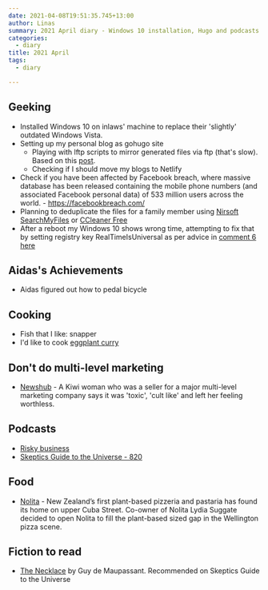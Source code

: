 ```yaml
---
date: 2021-04-08T19:51:35.745+13:00
author: Linas
summary: 2021 April diary - Windows 10 installation, Hugo and podcasts
categories:
  - diary
title: 2021 April
tags:
  - diary

---
```


## Geeking

* Installed Windows 10 on inlaws' machine to replace their 'slightly' outdated Windows Vista.
* Setting up my personal blog as gohugo site
  * Playing with lftp scripts to mirror generated files via ftp (that's slow). Based on this [post](https://www.linux.com/training-tutorials/using-lftp-synchronize-folders-ftp-account/).
  * Checking if I should move my blogs to Netlify
* Check if you have been affected by Facebook breach, where  massive database has been released containing the mobile phone numbers (and associated Facebook personal data) of 533 million users across the world. - https://facebookbreach.com/
* Planning to deduplicate the files for a family member using [Nirsoft SearchMyFiles](https://www.nirsoft.net/utils/search_my_files.html) or [CCleaner Free](https://www.ccleaner.com/ccleaner)
* After a reboot my Windows 10 shows wrong time, attempting to fix that by setting registry key RealTimeIsUniversal as per advice in [comment 6 here](https://www.tenforums.com/performance-maintenance/146229-synchronize-windows-time-server-logon.html)


## Aidas's Achievements

* Aidas figured out how to pedal bicycle

## Cooking

* Fish that I like: snapper
* I'd like to cook [eggplant curry](https://blessmyfoodbypayal.com/smoked-eggplant-curry-baingan-ka-bharta-vegan-roasted-aubergine-recipe/)

## Don't do multi-level marketing

* [Newshub](https://www.newshub.co.nz/home/lifestyle/2021/03/kiwi-woman-describes-harrowing-experience-with-toxic-multi-level-marketing-company.amp.html) - A Kiwi woman who was a seller for a major multi-level marketing company says it was 'toxic', 'cult like' and left her feeling worthless.

## Podcasts

* [Risky business](https://risky.biz/RB620/)
* [Skeptics Guide to the Universe - 820](https://www.theskepticsguide.org/podcasts/episode-820)

## Food

* [Nolita](https://nolita.co.nz/) - New Zealand’s first plant-based pizzeria and pastaria has found its home on upper Cuba Street. Co-owner of Nolita Lydia Suggate decided to open Nolita to fill the plant-based sized gap in the Wellington pizza scene.


## Fiction to read

* [The Necklace](http://www.eastoftheweb.com/short-stories/UBooks/Neck.shtml) by Guy de Maupassant. Recommended on Skeptics Guide to the Universe
